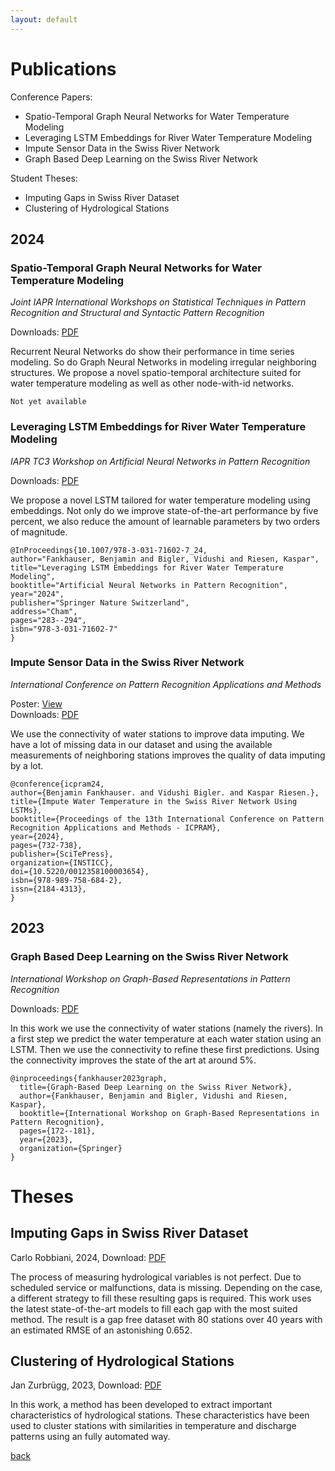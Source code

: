 ```yaml
---
layout: default
---
```


# Publications

Conference Papers:

 * Spatio-Temporal Graph Neural Networks for Water Temperature Modeling
 * Leveraging LSTM Embeddings for River Water Temperature Modeling
 * Impute Sensor Data in the Swiss River Network
 * Graph Based Deep Learning on the Swiss River Network

Student Theses:

 * Imputing Gaps in Swiss River Dataset
 * Clustering of Hydrological Stations

## 2024

### Spatio-Temporal Graph Neural Networks for Water Temperature Modeling

_Joint IAPR International Workshops on Statistical Techniques in Pattern Recognition and Structural and Syntactic Pattern Recognition_

Downloads: [PDF](./pdfs/Fankhauser-24_Spatio_Temporal_Graph_Neural_Networks_for_Water_Temperature_Modeling.pdf)

Recurrent Neural Networks do show their performance in time series modeling. So do Graph Neural Networks in modeling irregular neighboring structures. We propose a novel spatio-temporal architecture suited for water temperature modeling as well as other node-with-id networks.

```
Not yet available
```

### Leveraging LSTM Embeddings for River Water Temperature Modeling

_IAPR TC3 Workshop on Artificial Neural Networks in Pattern Recognition_

Downloads: [PDF](./pdfs/Fankhauser-24_Leveraging_LSTM_Embeddings_for_River_Water_Temperature_Modeling.pdf)

We propose a novel LSTM tailored for water temperature modeling using embeddings. Not only do we improve state-of-the-art performance by five percent, we also reduce the amount of learnable parameters by two orders of magnitude.

```
@InProceedings{10.1007/978-3-031-71602-7_24,
author="Fankhauser, Benjamin and Bigler, Vidushi and Riesen, Kaspar",
title="Leveraging LSTM Embeddings for River Water Temperature Modeling",
booktitle="Artificial Neural Networks in Pattern Recognition",
year="2024",
publisher="Springer Nature Switzerland",
address="Cham",
pages="283--294",
isbn="978-3-031-71602-7"
}
```


### Impute Sensor Data in the Swiss River Network

_International Conference on Pattern Recognition Applications and Methods_

Poster: [View](./icpram_poster)
<br>Downloads: [PDF](./pdfs/Fankhauser-24_Impute_Sensor_Data_in_the_Swiss_River_Network.pdf)

We use the connectivity of water stations to improve data imputing. We have a lot of missing data in our dataset and using the available measurements of neighboring stations improves the quality of data imputing by a lot.

```
@conference{icpram24,
author={Benjamin Fankhauser. and Vidushi Bigler. and Kaspar Riesen.},
title={Impute Water Temperature in the Swiss River Network Using LSTMs},
booktitle={Proceedings of the 13th International Conference on Pattern Recognition Applications and Methods - ICPRAM},
year={2024},
pages={732-738},
publisher={SciTePress},
organization={INSTICC},
doi={10.5220/0012358100003654},
isbn={978-989-758-684-2},
issn={2184-4313},
}
```

## 2023

### Graph Based Deep Learning on the Swiss River Network

_International Workshop on Graph-Based Representations in Pattern Recognition_

Downloads: [PDF](./pdfs/Fankhauser-23_Graph_Based_Deep_Learning_on_the_Swiss_River_Network.pdf)

In this work we use the connectivity of water stations (namely the rivers). In a first step we predict the water temperature at each water station using an LSTM. Then we use the connectivity to refine these first predictions. Using the connectivity improves the state of the art at around 5%.

```
@inproceedings{fankhauser2023graph,
  title={Graph-Based Deep Learning on the Swiss River Network},
  author={Fankhauser, Benjamin and Bigler, Vidushi and Riesen, Kaspar},
  booktitle={International Workshop on Graph-Based Representations in Pattern Recognition},
  pages={172--181},
  year={2023},
  organization={Springer}
}
```

# Theses


## Imputing Gaps in Swiss River Dataset
Carlo Robbiani, 2024, Download: [PDF](https://prg.inf.unibe.ch/wp-content/uploads/2024/08/BA_CarloRobbiani.pdf)

The process of measuring hydrological variables is not perfect. Due to scheduled service or malfunctions, data is missing. Depending on the case, a different strategy to fill these resulting gaps is required. This work uses the latest state-of-the-art models to fill each gap with the most suited method. The result is a gap free dataset with 80 stations over 40 years with an estimated RMSE of an astonishing 0.652.


## Clustering of Hydrological Stations
Jan Zurbrügg, 2023, Download: [PDF](https://prg.inf.unibe.ch/wp-content/uploads/2024/08/BA_ZurbruggJan.pdf)

In this work, a method has been developed to extract important characteristics of hydrological stations. These characteristics have been used to cluster stations with similarities in temperature and discharge patterns using an fully automated way.

[back](./)



